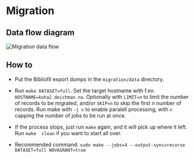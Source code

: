 # Migration

## Data flow diagram

![Migration data flow](https://raw.githubusercontent.com/digibib/ls.ext/develop/migration/flow.svg)

## How to

* Put the Bibliofil export dumps in the `migration/data` directory.

* Run `make DATASET=full`. Set the target hostname with f.ex: `HOSTNAME=koha2.deichman.no`. Optionally with `LIMIT=n` to limit the number of records to be migrated, and/or `SKIP=n` to skip the first n number of records. Run make with `-j n` to enable paralell processing, with `n` capping the number of jobs to be run at once.

* If the process stops, just run `make` again, and it will pick up where it left. Run `make  clean` if you want to start all over.

* Recommended command: `sudo make --jobs=4 --output-sync=recurse DATASET=full NOVAGRANT=true`